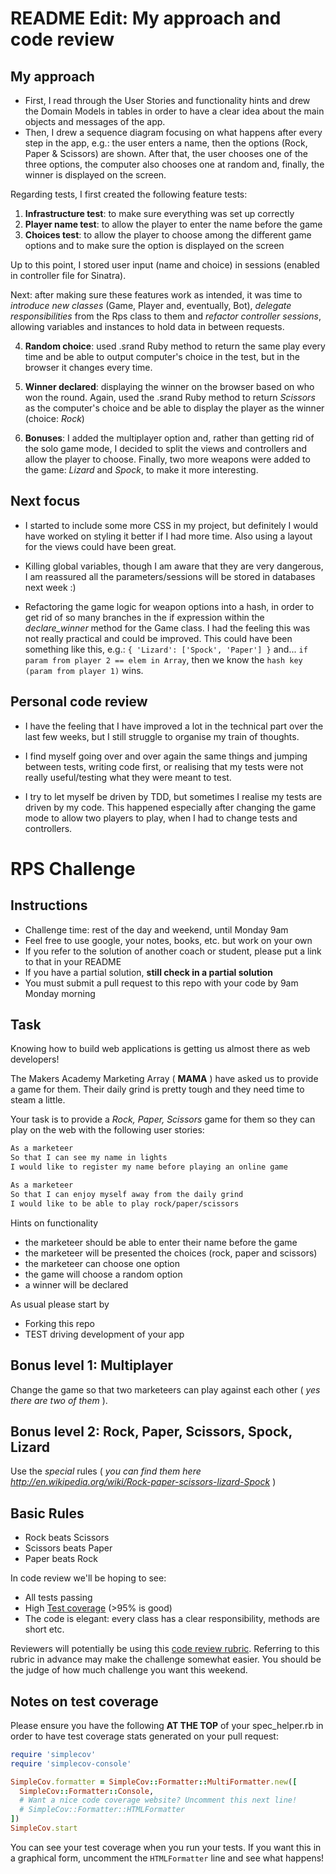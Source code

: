 README Edit: My approach and code review
=================

My approach
------
* First, I read through the User Stories and functionality hints and drew the Domain Models in tables in order to have a clear idea about the main objects and messages of the app.
* Then, I drew a sequence diagram focusing on what happens after every step in the app, e.g.: the user enters a name, then the options (Rock, Paper & Scissors) are shown. After that, the user chooses one of the three options, the computer also chooses one at random and, finally, the winner is displayed on the screen.

Regarding tests, I first created the following feature tests:
1. **Infrastructure test**: to make sure everything was set up correctly
2. **Player name test**: to allow the player to enter the name before the game
3. **Choices test**: to allow the player to choose among the different game options and to make sure the option is displayed on the screen

Up to this point, I stored user input (name and choice) in sessions (enabled in controller file for Sinatra).

Next: after making sure these features work as intended, it was time to *introduce new classes* (Game, Player and, eventually, Bot), *delegate responsibilities* from the Rps class to them and *refactor controller sessions*, allowing variables and instances to hold data in between requests.

4. **Random choice**: used .srand Ruby method to return the same play every time and be able to output computer's choice in the test, but in the browser it changes every time.

5. **Winner declared**: displaying the winner on the browser based on who won the round. Again, used the .srand Ruby method to return *Scissors* as the computer's choice and be able to display the player as the winner (choice: *Rock*)

6. **Bonuses**: I added the multiplayer option and, rather than getting rid of the solo game mode, I decided to split the views and controllers and allow the player to choose. Finally, two more weapons were added to the game: *Lizard* and *Spock*, to make it more interesting.

Next focus
------

* I started to include some more CSS in my project, but definitely I would have worked on styling it better if I had more time. Also using a layout for the views could have been great.

* Killing global variables, though I am aware that they are very dangerous, I am reassured all the parameters/sessions will be stored in databases next week :)

* Refactoring the game logic for weapon options into a hash, in order to get rid of so many branches in the if expression within the *declare_winner* method for the Game class. I had the feeling this was not really practical and could be improved. This could have been something like this, e.g.:
```{ 'Lizard': ['Spock', 'Paper'] }``` and... ```if param from player 2 == elem in Array```, then we know the ```hash key (param from player 1)``` wins.

Personal code review
------

* I have the feeling that I have improved a lot in the technical part over the last few weeks, but I still struggle to organise my train of thoughts.

* I find myself going over and over again the same things and jumping between tests, writing code first, or realising that my tests were not really useful/testing what they were meant to test.

* I try to let myself be driven by TDD, but sometimes I realise my tests are driven by my code.
This happened especially after changing the game mode to allow two players to play, when I had to change tests and controllers.

# RPS Challenge

Instructions
-------

* Challenge time: rest of the day and weekend, until Monday 9am
* Feel free to use google, your notes, books, etc. but work on your own
* If you refer to the solution of another coach or student, please put a link to that in your README
* If you have a partial solution, **still check in a partial solution**
* You must submit a pull request to this repo with your code by 9am Monday morning

Task
----

Knowing how to build web applications is getting us almost there as web developers!

The Makers Academy Marketing Array ( **MAMA** ) have asked us to provide a game for them. Their daily grind is pretty tough and they need time to steam a little.

Your task is to provide a _Rock, Paper, Scissors_ game for them so they can play on the web with the following user stories:

```sh
As a marketeer
So that I can see my name in lights
I would like to register my name before playing an online game

As a marketeer
So that I can enjoy myself away from the daily grind
I would like to be able to play rock/paper/scissors
```

Hints on functionality

- the marketeer should be able to enter their name before the game
- the marketeer will be presented the choices (rock, paper and scissors)
- the marketeer can choose one option
- the game will choose a random option
- a winner will be declared


As usual please start by

* Forking this repo
* TEST driving development of your app


## Bonus level 1: Multiplayer

Change the game so that two marketeers can play against each other ( _yes there are two of them_ ).

## Bonus level 2: Rock, Paper, Scissors, Spock, Lizard

Use the _special_ rules ( _you can find them here http://en.wikipedia.org/wiki/Rock-paper-scissors-lizard-Spock_ )

## Basic Rules

- Rock beats Scissors
- Scissors beats Paper
- Paper beats Rock

In code review we'll be hoping to see:

* All tests passing
* High [Test coverage](https://github.com/makersacademy/course/blob/master/pills/test_coverage.md) (>95% is good)
* The code is elegant: every class has a clear responsibility, methods are short etc.

Reviewers will potentially be using this [code review rubric](docs/review.md).  Referring to this rubric in advance may make the challenge somewhat easier.  You should be the judge of how much challenge you want this weekend.

Notes on test coverage
----------------------

Please ensure you have the following **AT THE TOP** of your spec_helper.rb in order to have test coverage stats generated
on your pull request:

```ruby
require 'simplecov'
require 'simplecov-console'

SimpleCov.formatter = SimpleCov::Formatter::MultiFormatter.new([
  SimpleCov::Formatter::Console,
  # Want a nice code coverage website? Uncomment this next line!
  # SimpleCov::Formatter::HTMLFormatter
])
SimpleCov.start
```

You can see your test coverage when you run your tests. If you want this in a graphical form, uncomment the `HTMLFormatter` line and see what happens!
